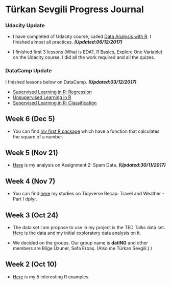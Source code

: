 # Türkan Sevgili Progress Journal

### Udacity Update

 + I have completed of Udacity course, called [Data Analysis with R](https://www.udacity.com/course/data-analysis-with-r--ud651). I finished almost all practices. ***(Updated:06/12/2017)***

 + I finished first 3 lessons (What is EDA?, R Basics, Explore One Variable) on the Udacity course. I did all the work required and all the quizes.

### DataCamp Update

I finished lessons below on DataCamp. ***(Updated:03/12/2017)***

  + [Supervised Learning in R: Regression](https://www.datacamp.com/courses/supervised-learning-in-r-regression)
  + [Unsupervised Learning in R](https://www.datacamp.com/courses/unsupervised-learning-in-r)
  + [Supervised Learning in R: Classification](https://www.datacamp.com/courses/supervised-learning-in-r-classification)
  
  
## Week 6 (Dec 5)

+ You can find [my first R package](MyFirstPackage) which have a function that calculates the square of a number. 

## Week 5 (Nov 21)

+ [Here](files/SPAM.html) is my analysis on Assignment 2: Spam Data. ***(Updated:30/11/2017)***


## Week 4 (Nov 7)

+ You can find [here](files/TDW.html) my studies on Tidyverse Recap: Travel and Weather - Part I dplyr.


## Week 3 (Oct 24)

+ The data set I am propose to use in my project is the TED Talks data set. [Here](files/TED_Talks.html) is the data and my initial exploratory data analysis on it.

+ We decided on the groups. Our group name is **datING** and other members are Bilge Uzuner, Sefa Erbaş. (Also me Türkan Sevgili:) )


## Week 2 (Oct 10)

+ [Here](files/TurkanSevgili_Hw1.html) is my 5 interesting R examples. 
